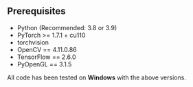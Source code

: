 ## Prerequisites
- Python (Recommended: 3.8 or 3.9)
- PyTorch >= 1.7.1 + cu110
- torchvision
- OpenCV == 4.11.0.86
- TensorFlow == 2.6.0
- PyOpenGL == 3.1.5


All code has been tested on **Windows** with the above versions.